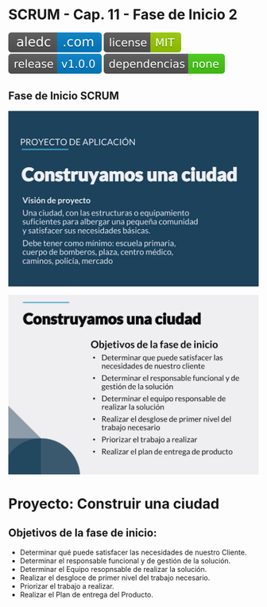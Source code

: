 # SCRUM - Cap. 11 - Fase de Inicio 2

[![aledc.com](https://github.com/aledc7/Scrum-Certification/blob/master/recursos/aledc.com.svg)](https://aledc.com)
[![License](https://github.com/aledc7/Scrum-Certification/blob/master/recursos/mit-license.svg)](https://aledc.com)
[![GitHub release](https://github.com/aledc7/Scrum-Certification/blob/master/recursos/release.svg)](https://aledc.com)
[![Dependencies](https://github.com/aledc7/Scrum-Certification/blob/master/recursos/dependencias-none.svg)](https://aledc.com)

## Fase de Inicio SCRUM


![Vision](https://github.com/aledc7/Scrum-Certification/blob/master/recursos/11/01%20-%20Vision.png?raw=true)


![Objetivos Fase Inicio](https://github.com/aledc7/Scrum-Certification/blob/master/recursos/11/02%20-%20ObjetivosFaseInicio.png?raw=true)

# Proyecto: Construir una ciudad

## Objetivos de la fase de inicio:

- Determinar qué puede satisfacer las necesidades de nuestro Cliente.
- Determinar el responsable funcional y de gestión de la solución.
- Determinar el Equipo resopnsable de realizar la solución.
- Realizar el desgloce de primer nivel del trabajo necesario.
- Priorizar el trabajo a realizar.
- Realizar el Plan de entrega del Producto.
